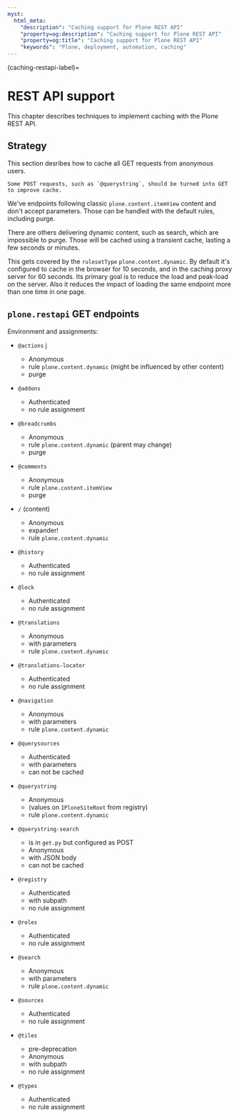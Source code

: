 ```yaml
---
myst:
  html_meta:
    "description": "Caching support for Plone REST API"
    "property=og:description": "Caching support for Plone REST API"
    "property=og:title": "Caching support for Plone REST API"
    "keywords": "Plone, deployment, automation, caching"
---
```


(caching-restapi-label)=

# REST API support

This chapter describes techniques to implement caching with the Plone REST API.

## Strategy

This section desribes how to cache all GET requests from anonymous users.

```{note}
Some POST requests, such as `@querystring`, should be turned into GET to improve cache.
```

We've endpoints following classic `plone.content.itemView` content and don't accept parameters.
Those can be handled with the default rules, including purge.

There are others delivering dynamic content, such as search, which are impossible to purge.
Those will be cached using a transient cache, lasting a few seconds or minutes.

This gets covered by the `rulesetType` `plone.content.dynamic`.
By default it's configured to cache in the browser for 10 seconds, and in the caching proxy server for 60 seconds.
Its primary goal is to reduce the load and peak-load on the server.
Also it reduces the impact of loading the same endpoint more than one time in one page.


## `plone.restapi` GET endpoints

Environment and assignments:

-   `@actions`
j
    -   Anonymous
    -   rule `plone.content.dynamic` (might be influenced by other content)
    -   purge

-   `@addons`

    -   Authenticated
    -   no rule assignment

-   `@breadcrumbs`

    -   Anonymous
    -   rule `plone.content.dynamic` (parent may change)
    -   purge

-   `@comments`

    -   Anonymous
    -   rule `plone.content.itemView`
    -   purge

-   `/` (content)

    -   Anonymous
    -   expander!
    -   rule `plone.content.dynamic`

-   `@history`

    -   Authenticated
    -   no rule assignment

-   `@lock`

    -   Authenticated
    -   no rule assignment

-   `@translations`

    -   Anonymous
    -   with parameters
    -   rule `plone.content.dynamic`

-   `@translations-locator`

    -   Authenticated
    -   no rule assignment

-   `@navigation`

    -   Anonymous
    -   with parameters
    -   rule `plone.content.dynamic`

-   `@querysources`

    -   Authenticated
    -   with parameters
    -   can not be cached

-   `@querystring`

    -   Anonymous
    -   (values on `IPloneSiteRoot` from registry)
    -   rule `plone.content.dynamic`

-   `@querystring-search`

    -   is in `get.py` but configured as POST
    -   Anonymous
    -   with JSON body
    -   can not be cached

-   `@registry`

    -   Authenticated
    -   with subpath
    -   no rule assignment

-   `@roles`

    -   Authenticated
    -   no rule assignment

-   `@search`

    -   Anonymous
    -   with parameters
    -   rule `plone.content.dynamic`

-   `@sources`

    -   Authenticated
    -   no rule assignment

-   `@tiles`

    -   pre-deprecation
    -   Anonymous
    -   with subpath
    -   no rule assignment

-   `@types`

    -   Authenticated
    -   no rule assignment
